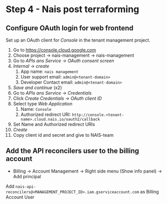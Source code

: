 # Step 4 - Nais post terraforming

## Configure OAuth login for web frontend

Set up an OAuth client for _Console_ in the tenant management project. 

1. Go to https://console.cloud.google.com
1. Choose project <tenant org> -> nais-management -> nais-management
1. Go to _APIs ans Service_ -> _OAuth consent screen_
1. _Internal_ -> _create_
   1. App name: `nais management`
   1. User support email: `admin@<tenant-domain>`
   1. Developer Contact email: `admin@<tenant-domain>`
1. _Save and continue_ (x2)
1. Go to _APIs ans Service_ -> _Credentials_
1. Click _Create Credentials_ -> _OAuth client ID_
1. Select type _Web Application_
   1. Name: `Console`
   1. Authorized redirect URI: `http://console.<tenant-name>.cloud.nais.io/oauth2/callback`
1. Set Name and Authorized redirect URIs
1. _Create_
1. Copy client id and secret and give to NAIS-team

## Add the API reconcilers user to the billing account

- Billing -> Account Management -> Right side menu (Show info panel) -> Add principal

Add `nais-api-reconcilers@<MANAGEMENT_PROJECT_ID>.iam.gserviceaccount.com` as Billing Account User



